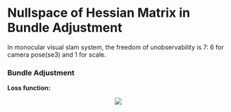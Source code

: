 # Nullspace of Hessian Matrix in Bundle Adjustment

In monocular visual slam system, the freedom of unobservability is 7: 6 for camera pose(se3) and 1 for scale.

### Bundle Adjustment
**Loss function:**
<div align=center><img src=https://latex.codecogs.com/gif.latex?%5Cfrac%7B1%7D%7B2%7D%20%5Csum_%7Bi%3D1%7D%5Em%20%5Csum_%7Bj%3D1%7D%5En%7C%7C%5Cbold%7Be%7D_%7Bi%2Cj%7D%7C%7C%5E2%20%3D%20%5Cfrac%7B1%7D%7B2%7D%5Csum_%7Bi%3D1%7D%5Em%20%5Csum_%7Bj%3D1%7D%5En%7C%7C%5Cbold%7Bu%7D_j%20-%20%5Cfrac%7B1%7D%7Bs_j%7D%5Cbold%7BK%7D%5Cbold%7BT_i%7D%5Cbold%7BP_j%7D%20%7C%7C%5E2></div>

